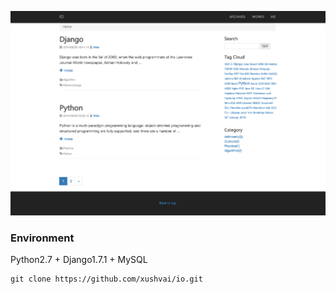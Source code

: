 ![1](docs/1.png)

### Environment    

Python2.7 + Django1.7.1 + MySQL



```
git clone https://github.com/xushvai/io.git  
```

